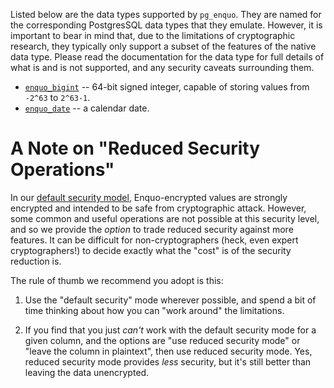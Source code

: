 Listed below are the data types supported by `pg_enquo`.
They are named for the corresponding PostgresSQL data types that they emulate.
However, it is important to bear in mind that, due to the limitations of cryptographic research, they typically only support a subset of the features of the native data type.
Please read the documentation for the data type for full details of what is and is not supported, and any security caveats surrounding them.

* [`enquo_bigint`](bigint.md) -- 64-bit signed integer, capable of storing values from `-2^63` to `2^63-1`.
* [`enquo_date`](date.md) -- a calendar date.


# A Note on "Reduced Security Operations"

In our [default security model](https://enquo.org/about/threat-models#snapshot-security), Enquo-encrypted values are strongly encrypted and intended to be safe from cryptographic attack.
However, some common and useful operations are not possible at this security level, and so we provide the *option* to trade reduced security against more features.
It can be difficult for non-cryptographers (heck, even expert cryptographers!) to decide exactly what the "cost" is of the security reduction is.

The rule of thumb we recommend you adopt is this:

1. Use the "default security" mode wherever possible, and spend a bit of time thinking about how you can "work around" the limitations.

2. If you find that you just *can't* work with the default security mode for a given column, and the options are "use reduced security mode" or "leave the column in plaintext",
   then use reduced security mode.
   Yes, reduced security mode provides *less* security, but it's still better than leaving the data unencrypted.
